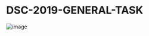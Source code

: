 # DSC-2019-GENERAL-TASK


![image](https://user-images.githubusercontent.com/41824020/70869095-44112900-1fad-11ea-9144-a38dfcbfa30e.png)



